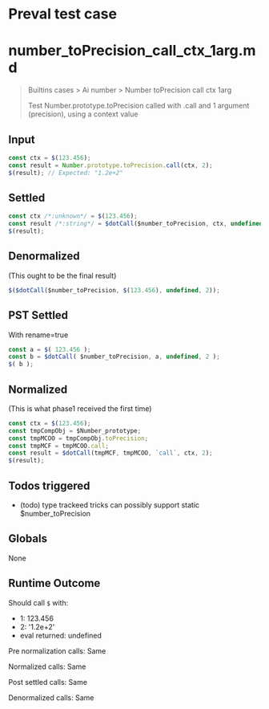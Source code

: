 # Preval test case

# number_toPrecision_call_ctx_1arg.md

> Builtins cases > Ai number > Number toPrecision call ctx 1arg
>
> Test Number.prototype.toPrecision called with .call and 1 argument (precision), using a context value

## Input

`````js filename=intro
const ctx = $(123.456);
const result = Number.prototype.toPrecision.call(ctx, 2);
$(result); // Expected: "1.2e+2"
`````


## Settled


`````js filename=intro
const ctx /*:unknown*/ = $(123.456);
const result /*:string*/ = $dotCall($number_toPrecision, ctx, undefined, 2);
$(result);
`````


## Denormalized
(This ought to be the final result)

`````js filename=intro
$($dotCall($number_toPrecision, $(123.456), undefined, 2));
`````


## PST Settled
With rename=true

`````js filename=intro
const a = $( 123.456 );
const b = $dotCall( $number_toPrecision, a, undefined, 2 );
$( b );
`````


## Normalized
(This is what phase1 received the first time)

`````js filename=intro
const ctx = $(123.456);
const tmpCompObj = $Number_prototype;
const tmpMCOO = tmpCompObj.toPrecision;
const tmpMCF = tmpMCOO.call;
const result = $dotCall(tmpMCF, tmpMCOO, `call`, ctx, 2);
$(result);
`````


## Todos triggered


- (todo) type trackeed tricks can possibly support static $number_toPrecision


## Globals


None


## Runtime Outcome


Should call `$` with:
 - 1: 123.456
 - 2: '1.2e+2'
 - eval returned: undefined

Pre normalization calls: Same

Normalized calls: Same

Post settled calls: Same

Denormalized calls: Same
